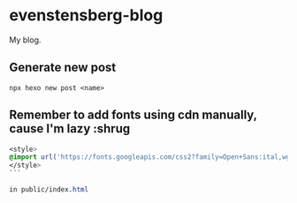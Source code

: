 # evenstensberg-blog

My blog.

## Generate new post

```console
npx hexo new post <name>
```

## Remember to add fonts using cdn manually, cause I'm lazy :shrug

````css
<style>
@import url('https://fonts.googleapis.com/css2?family=Open+Sans:ital,wght@0,300;0,400;0,500;0,600;0,700;0,800;1,300;1,400;1,500;1,600;1,700;1,800&display=swap');
</style>
```

in public/index.html
````
